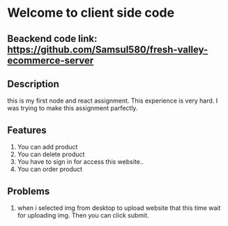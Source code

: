 # Welcome to client side code
## Beackend code link: https://github.com/Samsul580/fresh-valley-ecommerce-server
## Description
this is my first node and react assignment. This experience is very hard. I was trying to make this assignment parfectly.

## Features 
1. You can add product
2. You can delete product
3. You have to sign in for access this website..
4. You can order product

## Problems
1. when i selected img from desktop to upload website that this time wait for uploading img. Then you can click submit.


